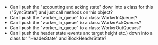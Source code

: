 - Can I push the "accounting and acking state" down into a class for this ("SyncState") and just call methods on this object?
- Can I push the "worker_in_queue" to a class: WorkerInQueues?
- Can I push the "worker_in_queue" to a class: WorkerAckQueues?
- Can I push the "worker_in_queue" to a class: WorkerOutQueues?
- Can I push the header state (events and target height etc.) down into a class for "HeaderState" and BlockHeaderState?

